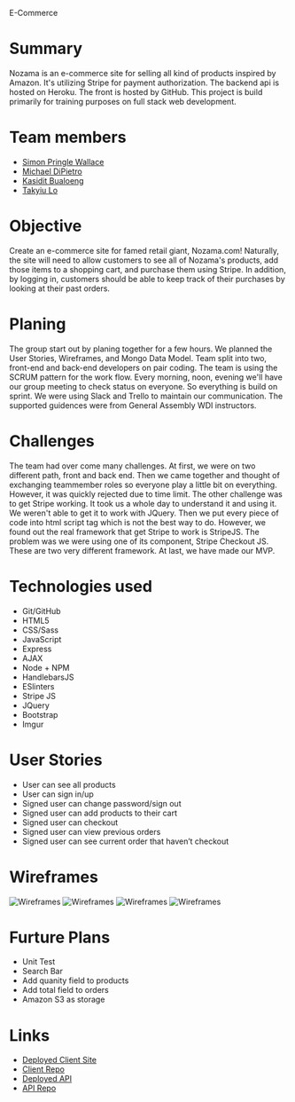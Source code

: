 E-Commerce
# Summary
Nozama is an e-commerce site for selling all kind of products inspired by Amazon. It's utilizing Stripe for payment authorization. The backend api is hosted on Heroku. The front is hosted by GitHub. This project is build primarily for training purposes on full stack web development.

# Team members
- [Simon Pringle Wallace](https://github.com/SimonPringleWallace)
- [Michael DiPietro](https://github.com/mdipietr0)
- [Kasidit Bualoeng](https://github.com/subdit)
- [Takyiu Lo](https://github.com/TakyiuLo)

# Objective
Create an e-commerce site for famed retail giant, Nozama.com! Naturally, the site will need to allow customers to see all of Nozama's products, add those items to a shopping cart, and purchase them using Stripe. In addition, by logging in, customers should be able to keep track of their purchases by looking at their past orders.

# Planing
The group start out by planing together for a few hours. We planned the User Stories, Wireframes, and Mongo Data Model. Team split into two, front-end and back-end developers on pair coding. The team is using the SCRUM pattern for the work flow. Every morning, noon, evening we'll have our group meeting to check status on everyone. So everything is build on sprint. We were using Slack and Trello to maintain our communication. The supported guidences were from General Assembly WDI instructors.

# Challenges
The team had over come many challenges. At first, we were on two different path, front and back end. Then we came together and thought of exchanging teammember roles so everyone play a little bit on everything. However, it was quickly rejected due to time limit. The other challenge was to get Stripe working. It took us a whole day to understand it and using it. We weren't able to get it to work with JQuery. Then we put every piece of code into html script tag which is not the best way to do. However, we found out the real framework that get Stripe to work is StripeJS. The problem was we were using one of its component, Stripe Checkout JS. These are two very different framework. At last, we have made our MVP.

# Technologies used
  - Git/GitHub
  - HTML5
  - CSS/Sass
  - JavaScript
  - Express
  - AJAX
  - Node + NPM
  - HandlebarsJS
  - ESlinters
  - Stripe JS
  - JQuery
  - Bootstrap
  - Imgur

# User Stories
  - User can see all products
  - User can sign in/up
  - Signed user can change password/sign out
  - Signed user can add products to their cart
  - Signed user can checkout
  - Signed user can view previous orders
  - Signed user can see current order that haven’t checkout

# Wireframes
  ![Wireframes](https://imgur.com/RwvrNjK)
  ![Wireframes](https://imgur.com/hlzfhbB)
  ![Wireframes](https://imgur.com/1FLbNin)
  ![Wireframes](https://imgur.com/FLDcmp0)

# Furture Plans
  - Unit Test
  - Search Bar
  - Add quanity field to products
  - Add total field to orders
  - Amazon S3 as storage

# Links
  - [Deployed Client Site](https://fundefined-statesmen.github.io/browser-template/)
  - [Client Repo](https://github.com/fundefined-statesmen/browser-template)
  - [Deployed API](https://git.heroku.com/nozama-ecommerce-smst.git)
  - [API Repo](https://github.com/fundefined-statesmen/express-api-template)
